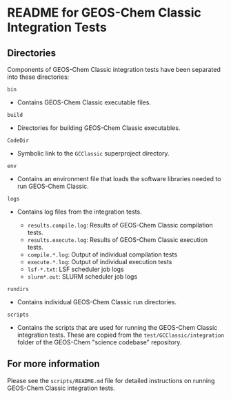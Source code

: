 # README for GEOS-Chem Classic Integration Tests

## Directories

Components of GEOS-Chem Classic integration tests have been separated into these directories:

`bin`

  - Contains GEOS-Chem Classic executable files.

`build`

  - Directories for building GEOS-Chem Classic executables.

`CodeDir`

  - Symbolic link to the `GCClassic` superproject directory.

`env`

  - Contains an environment file that loads the software libraries needed to run GEOS-Chem Classic.

`logs`

  - Contains log files from the integration tests.

    - `results.compile.log`: Results of GEOS-Chem Classic compilation tests.
    - `results.execute.log`: Results of GEOS-Chem Classic execution tests.
    - `compile.*.log`: Output of individual compilation tests
    - `execute.*.log`: Output of individual execution tests
    - `lsf-*.txt`: LSF scheduler job logs
    - `slurm*.out`: SLURM scheduler job logs

`rundirs`

  - Contains individual GEOS-Chem Classic run directories.

`scripts`

  - Contains the scripts that are used for running the GEOS-Chem Classic integration tests.  These are copied from the `test/GCClassic/integration` folder of the GEOS-Chem "science codebase" repository.

## For more information

Please see the `scripts/README.md` file for detailed instructions on running GEOS-Chem Classic integration tests.
